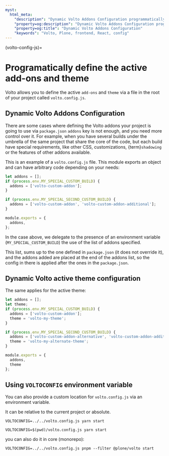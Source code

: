 ```yaml
---
myst:
  html_meta:
    "description": "Dynamic Volto Addons Configuration programmatically via volto.config.js"
    "property=og:description": "Dynamic Volto Addons Configuration programmatically via volto.config.js"
    "property=og:title": "Dynamic Volto Addons Configuration"
    "keywords": "Volto, Plone, frontend, React, config"
---
```


(volto-config-js)=

# Programatically define the active add-ons and theme

Volto allows you to define the active `add-ons` and `theme` via a file in the root of your project called `volto.config.js`.

## Dynamic Volto Addons Configuration

There are some cases where defining the Volto addons your project is going to use via `package.json` `addons` key is not enough, and you need more control over it.
For example, when you have several builds under the umbrella of the same project that share the core of the code, but each build have special requirements, like other CSS, customizations, {term}`shadowing` or the features of other addons available.

This is an example of a `volto.config.js` file.
This module exports an object and can have arbitrary code depending on your needs:

```js
let addons = [];
if (process.env.MY_SPECIAL_CUSTOM_BUILD) {
  addons = ['volto-custom-addon'];
}

if (process.env.MY_SPECIAL_SECOND_CUSTOM_BUILD) {
  addons = ['volto-custom-addon', 'volto-custom-addon-additional'];
}

module.exports = {
  addons,
};
```

In the case above, we delegate to the presence of an environment variable (`MY_SPECIAL_CUSTOM_BUILD`) the use of the list of addons specified.

This list, sums up to the one defined in `package.json` (it does not override it), and the addons added are placed at the end of the addons list, so the config in there is applied after the ones in the `package.json`.

## Dynamic Volto active theme configuration

The same applies for the active theme:

```js
let addons = [];
let theme;
if (process.env.MY_SPECIAL_CUSTOM_BUILD) {
  addons = ['volto-custom-addon'];
  theme = 'volto-my-theme';
}

if (process.env.MY_SPECIAL_SECOND_CUSTOM_BUILD) {
  addons = ['volto-custom-addon-alternative', 'volto-custom-addon-additional'];
  theme = 'volto-my-alternate-theme';
}

module.exports = {
  addons,
  theme
};
```

## Using `VOLTOCONFIG` environment variable

You can also provide a custom location for `volto.config.js` via an environment variable.

It can be relative to the current project or absolute.

```shell
VOLTOCONFIG=../../volto.config.js yarn start
```

```shell
VOLTOCONFIG=$(pwd)/volto.config.js yarn start
```

you can also do it in core (monorepo):

```shell
VOLTOCONFIG=../../volto.config.js pnpm --filter @plone/volto start
```
